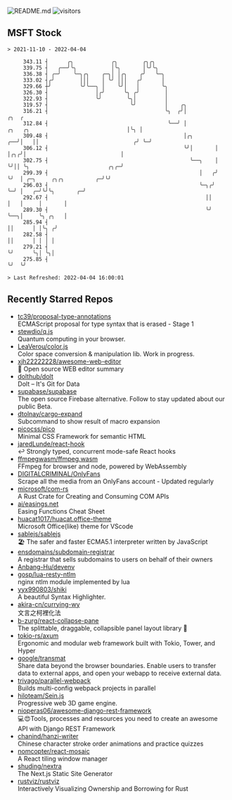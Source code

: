![README.md](https://github.com/Gerhut/Gerhut/workflows/README.md/badge.svg)
![visitors](https://visitors.vercel.app/Gerhut/Gerhut?token=8cf69d1f6813d272ef062726b6070c9be4ff72038cfe5a7ded7384a8da65d866)

## MSFT Stock

```
> 2021-11-10 - 2022-04-04

     343.11 ┤      ╭╮            ╭╮        ╭╮╭╮                                                                  
     339.75 ┤   ╭──╯╰╮           │╰╮       │╰╯╰╮                                                                 
     336.38 ┤ ╭─╯    ╰─╮╭╮    ╭─╮│ │╭╮    ╭╯   ╰─╮                                                               
     333.02 ┤╭╯        │││    │ ╰╯ │││   ╭╯      │                                                               
     329.66 ┼╯         ╰╯╰──╮ │    ╰╯│   │       ╰╮                                                              
     326.30 ┤               │╭╯      ╰╮ ╭╯        │                                                              
     322.93 ┤               ╰╯        ╰╮│         │                                                              
     319.57 ┤                          ╰╯         │    ╭╮                                                        
     316.21 ┤                                     ╰╮  ╭╯│                                                  ╭╮  ╭ 
     312.84 ┤                                      ╰──╯ │            ╭╮   ╭╮                               │╰╮ │ 
     309.48 ┤                                           │╭╮       ╭──╯│   ││                              ╭╯ ╰─╯ 
     306.12 ┤                                           ╰╯│       │   │╭╮╭╯│                              │      
     302.75 ┤                                             ╰──╮    │   ╰╯││ ╰╮                         ╭╮╭─╯      
     299.39 ┤                                                │   ╭╯     ╰╯  │ ╭─╮     ╭╮╭╮          ╭─╯╰╯        
     296.03 ┤                                                ╰─╮╭╯          ╰─╯ │   ╭─╯╰╯╰╮       ╭─╯            
     292.67 ┤                                                  ││               │   │     │       │              
     289.30 ┤                                                  ╰╯               ╰──╮│     ╰╮ ╭╮   │              
     285.94 ┤                                                                      ││      │ │╰╮ ╭╯              
     282.58 ┤                                                                      ││      │ │ │ │               
     279.21 ┤                                                                      ╰╯      ╰╮│ ╰╮│               
     275.85 ┤                                                                               ╰╯  ╰╯               

> Last Refreshed: 2022-04-04 16:00:01
```

## Recently Starred Repos

- [tc39/proposal-type-annotations](https://github.com/tc39/proposal-type-annotations)  
  ECMAScript proposal for type syntax that is erased - Stage 1
- [stewdio/q.js](https://github.com/stewdio/q.js)  
  Quantum computing in your browser.
- [LeaVerou/color.js](https://github.com/LeaVerou/color.js)  
  Color space conversion & manipulation lib. Work in progress.
- [xjh22222228/awesome-web-editor](https://github.com/xjh22222228/awesome-web-editor)  
  🔨  Open source WEB editor summary
- [dolthub/dolt](https://github.com/dolthub/dolt)  
  Dolt – It's Git for Data
- [supabase/supabase](https://github.com/supabase/supabase)  
  The open source Firebase alternative. Follow to stay updated about our public Beta.
- [dtolnay/cargo-expand](https://github.com/dtolnay/cargo-expand)  
  Subcommand to show result of macro expansion
- [picocss/pico](https://github.com/picocss/pico)  
  Minimal CSS Framework for semantic HTML
- [jaredLunde/react-hook](https://github.com/jaredLunde/react-hook)  
  ↩ Strongly typed, concurrent mode-safe React hooks
- [ffmpegwasm/ffmpeg.wasm](https://github.com/ffmpegwasm/ffmpeg.wasm)  
  FFmpeg for browser and node, powered by WebAssembly
- [DIGITALCRIMINAL/OnlyFans](https://github.com/DIGITALCRIMINAL/OnlyFans)  
  Scrape all the media from an OnlyFans account - Updated regularly
- [microsoft/com-rs](https://github.com/microsoft/com-rs)  
  A Rust Crate for Creating and Consuming COM APIs
- [ai/easings.net](https://github.com/ai/easings.net)  
  Easing Functions Cheat Sheet
- [huacat1017/huacat.office-theme](https://github.com/huacat1017/huacat.office-theme)  
  Microsoft Office(like) theme for VScode
- [sablejs/sablejs](https://github.com/sablejs/sablejs)  
  🏖️ The safer and faster ECMA5.1 interpreter written by JavaScript
- [ensdomains/subdomain-registrar](https://github.com/ensdomains/subdomain-registrar)  
  A registrar that sells subdomains to users on behalf of their owners
- [Anbang-Hu/devenv](https://github.com/Anbang-Hu/devenv)  
- [gosp/lua-resty-ntlm](https://github.com/gosp/lua-resty-ntlm)  
  nginx ntlm module implemented by lua
- [yyx990803/shiki](https://github.com/yyx990803/shiki)  
  A beautiful Syntax Highlighter.
- [akira-cn/currying-wy](https://github.com/akira-cn/currying-wy)  
  文言之柯裡化法
- [b-zurg/react-collapse-pane](https://github.com/b-zurg/react-collapse-pane)  
  The splittable, draggable, collapsible panel layout library 🎉
- [tokio-rs/axum](https://github.com/tokio-rs/axum)  
  Ergonomic and modular web framework built with Tokio, Tower, and Hyper
- [google/transmat](https://github.com/google/transmat)  
  Share data beyond the browser boundaries. Enable users to transfer data to external apps, and open your webapp to receive external data.
- [trivago/parallel-webpack](https://github.com/trivago/parallel-webpack)  
  Builds multi-config webpack projects in parallel
- [hiloteam/Sein.js](https://github.com/hiloteam/Sein.js)  
  Progressive web 3D game engine.
- [nioperas06/awesome-django-rest-framework](https://github.com/nioperas06/awesome-django-rest-framework)  
   💻😍Tools, processes and resources you need to create an awesome API with Django REST Framework
- [chanind/hanzi-writer](https://github.com/chanind/hanzi-writer)  
  Chinese character stroke order animations and practice quizzes
- [nomcopter/react-mosaic](https://github.com/nomcopter/react-mosaic)  
  A React tiling window manager
- [shuding/nextra](https://github.com/shuding/nextra)  
  The Next.js Static Site Generator
- [rustviz/rustviz](https://github.com/rustviz/rustviz)  
  Interactively Visualizing Ownership and Borrowing for Rust
